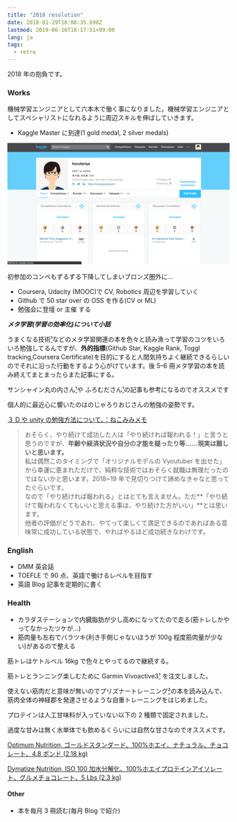 ```yaml
---
title: "2018 resolution"
date: 2018-01-29T16:08:35.698Z
lastmod: 2019-06-16T18:17:51+09:00
lang: ja
tags:
  - retro
---
```


2018 年の抱負です。

### **Works**

機械学習エンジニアとして六本木で働く事になりました。機械学習エンジニアとしてスペシャリストになれるように周辺スキルを伸ばしていきます。

- Kaggle Master に到達(1 gold medal, 2 silver medals)

![image](/posts/2018-01-29_2018-resolution/images/1.png)

初参加のコンペもずるずる下降してしまいブロンズ圏外に…

- Coursera, Udacity (MOOC)で CV, Robotics 周辺を学習していく
- Github で 50 star over の OSS を作る(CV or ML)
- 勉強会に登壇 or 主催 する

**_メタ学習(学習の効率化)について小話_**

うまくなる技術[¹](http://amzn.to/2DYm622)などのメタ学習関連の本を色々と読み漁って学習のコツをいろいろ勉強してるんですが、**外的指標**(Github Star, Kaggle Rank, Toggl tracking,Coursera Certificate)を目的にすると人間気持ちよく継続できるらしいのでそれに沿った行動をするよう心がけています。後 5–6 冊メタ学習の本を読み終えてまとまったらまた記事にする。

サンシャイン丸の内さん[¹](http://www.shiningmaru.com/entry/2017/10/28/192222)や ふろむださん[¹](http://d.hatena.ne.jp/fromdusktildawn/20080111/1200020891)の記事も参考になるのでオススメです

個人的に最近心に響いたのはのじゃろりおじさんの勉強の姿勢です。

[３ D や unity の勉強方法について。：ねこみみメモ](http://ch.nicovideo.jp/nekomimi/blomaga/ar1390007)

> おそらく、やり続けて成功した人は「やり続ければ報われる！」と言うと思うのですが、**年齢や経済状況や自分の才能を疑ったり等……現実は難しいと思います。**  
> 私は偶然このタイミングで「オリジナルモデルの Vyoutuber を出せた」から幸運に恵まれただけで、純粋な技術ではおそらく就職は無理だったのではないかと思います。2018~19 年で見切りつけて諦めなきゃなと思ってたぐらいです。  
> なので「やり続ければ報われる」とはとても言えません。ただ**「やり続けて報われなくてもいいと思える事は、やり続けた方がいい」**とは思います。  
> 他者の評価がどうであれ、やてって楽しくて満足できるのであればある意味常に成功している状態で、やればやるほど成功続きなわけです。

### **English**

- DMM 英会話
- TOEFLE で 90 点、英語で働けるレベルを目指す
- 英語 Blog 記事を定期的に書く

### Health

- カラダステーションで内臓脂肪が少し高めになってたので走る(筋トレしかやってなかったツケが…)
- 筋肉量も左右でバラツキ(利き手側じゃないほうが 100g 程度筋肉量が少ない)があるので整える

筋トレはケトルベル 16kg で色々とやってるので継続する。

筋トレとランニング楽しむために Garmin Vivoactive3[¹](http://amzn.to/2nncdAI) を注文しました。

使えない筋肉だと意味が無いのでプリズナートレーニング[²](http://amzn.to/2FoCLso)の本を読み込んで、筋肉全体の神経郡を発達させるような自重トレーニングをはじめました。

プロテインは人工甘味料が入っていない以下の 2 種類で固定されました。

過度な甘みは無く水単体でも飲めるくらいには自然な甘さなのでオススメです。

[Optimum Nutrition, ゴールドスタンダード、100%ホエイ、ナチュラル、チョコレート、4.8 ポンド (2.18 kg)](https://iherb.co/jsMZJMC)

[Dymatize Nutrition, ISO 100 加水分解化、100%ホエイプロテインアイソレート、グルメチョコレート、5 Lbs (2.3 kg)](https://iherb.co/3yJVPXTA)

#### **Other**

- 本を毎月 3 冊読む(毎月 Blog で紹介)

